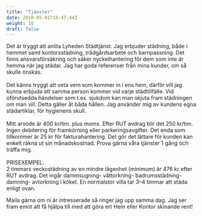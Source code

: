 ```yaml
---
title: "Tjänster"
date: 2018-05-01T16:47:44Z
weight: 10
draft: false
---
```


Det är tryggt att anlita Lyheden Städtjänst. Jag erbjuder städning, både i hemmet samt kontorsstädning, trädgårdsarbete och barnpassning. Det finns ansvarsförsäkring och säker nyckelhantering för dem som inte är hemma när jag städar. Jag har goda referenser från mina kunder, om så skulle önskas. <br><br>
Det känns tryggt att veta vem som kommer in i ens hem, därför vill jag kunna erbjuda att samma person kommer vid varje städtillfälle.  Vid oförutsedda händelser som t.ex. sjukdom kan man skjuta fram städningen om man vill.  Detta gäller åt båda hållen. Jag använder mig av kundens egna städartiklar, för hygienens skull. <br><br> 
Mitt arvode är 400 kr/tim. plus moms.  Efter RUT avdrag blir det 250 kr/tim.  Ingen debitering för framkörning eller parkeringsavgifter. Det enda som tillkommer är 25 kr för fakturahantering. Det gör det lättare för kunden kan enkelt räkna ut sin månadskostnad.  Prova gärna våra tjänster 1 gång och träffa mig.
<br><br>
PRISEXEMPEL:<br>
 2 timmars veckostädning av en mindre lägenhet (minimum) är 476 kr efter RUT avdrag. 
Det ingår dammsugning- våttorkning- badrumsstädning- damning-  avtorkning i köket. 
En normalstor villa tar 3–4 timmar att städa enligt ovan. 

 Maila gärna om ni är intresserade så ringer jag upp samma dag. 
Jag ser fram emot att få hjälpa till med att göra ert Hem eller Kontor skinande rent!

